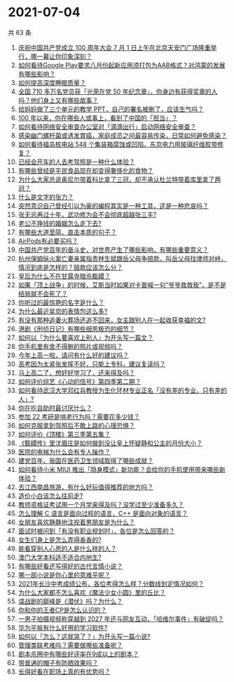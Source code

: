 # 2021-07-04

共 63 条

<!-- BEGIN -->
<!-- 最后更新时间 Sun Jul 04 2021 06:01:44 GMT+0800 (China Standard Time) -->

1. [庆祝中国共产党成立 100 周年大会 7 月 1
   日上午在北京天安门广场隆重举行，哪一幕让你印象深刻？](https://www.zhihu.com/question/469219832)
2. [如何看待Google
   Play要求八月份起新应用须打包为AAB格式？对鸿蒙的发展有哪些影响？](https://www.zhihu.com/question/469588431)
3. [如何提高深度睡眠质量？](https://www.zhihu.com/question/21367788)
4. [全国 710 多万名党员获「光荣在党 50
   年纪念章」，你身边有获得奖章的人吗？他们身上又有哪些故事？](https://www.zhihu.com/question/469220759)
5. [给妈妈做了三个单元的教学 PPT，自己的署名被删了，应该生气吗？](https://www.zhihu.com/question/466380653)
6. [100 年以来，你在哪些人或事上，看到了中国的「担当」？](https://www.zhihu.com/question/469083054)
7. [如何看待网络安全审查办公室对「滴滴出行」启动网络安全审查？](https://www.zhihu.com/question/469590210)
8. [感染幽门螺杆菌或诱发胃癌，家庭成员之间最容易传染，日常如何避免感染？](https://www.zhihu.com/question/469701438)
9. [如何看待福岛核电站 548
   个集装箱腐蚀或凹陷，东京电力用玻璃纤维胶带修复？](https://www.zhihu.com/question/469544314)
10. [已经会开车的人去考驾照是一种什么体验？](https://www.zhihu.com/question/61195942)
11. [有哪些曾经是平民食品现在却变得奢侈化的食物？](https://www.zhihu.com/question/468524945)
12. [为什么大家总说奥尼尔带着科比拿了三冠，却不承认杜兰特带着库里拿了两冠？](https://www.zhihu.com/question/466820448)
13. [什么是文字的张力？](https://www.zhihu.com/question/20815158)
14. [突然意识自己曾经引以为豪的编程其实是一种工具，这是一种悲哀吗？](https://www.zhihu.com/question/469223256)
15. [张无忌再过十年，武功修为会不会彻底超越张三丰?](https://www.zhihu.com/question/458327600)
16. [老公不挣钱的婚姻怎么走下去?](https://www.zhihu.com/question/374704037)
17. [有哪些大道至简、直击本质的句子？](https://www.zhihu.com/question/466361764)
18. [AirPods有必要买吗？](https://www.zhihu.com/question/465884888)
19. [中国共产党百年的奋斗史，对世界产生了哪些影响，有哪些重要意义？](https://www.zhihu.com/question/469274581)
20. [杭州保姆纵火案亡妻亲属指责林生斌跟岳父母争赔款，叫岳父母找律师对峙，情况到底是怎样的？赔款应该怎么分？](https://www.zhihu.com/question/469306984)
21. [皇后为什么不在甘露寺暗杀甄嬛？](https://www.zhihu.com/question/323782581)
22. [如果「顶上战争」的时候，艾斯当时如果对卡普喊一句“爷爷救救我”，是不是结局就不会死了？](https://www.zhihu.com/question/275781764)
23. [你听过的最惊艳的名字是什么？](https://www.zhihu.com/question/265694919)
24. [为什么最近吴京的表情包这么多?](https://www.zhihu.com/question/459051105)
25. [有没有那种追妻火葬场还追不回来，女主跟别人在一起收获幸福的文?](https://www.zhihu.com/question/408254252)
26. [港剧《刑侦日记》有哪些细思极恐的细节？](https://www.zhihu.com/question/465226369)
27. [如何以「为什么要喜欢上别人」为开头写一篇文？](https://www.zhihu.com/question/443120413)
28. [你手机里有舍不得删的照片或视频吗？](https://www.zhihu.com/question/312849874)
29. [今年上高一啦，请问有什么好的建议吗？](https://www.zhihu.com/question/467877062)
30. [高考因为太紧张发挥不好，只能上专科，建议复读吗？](https://www.zhihu.com/question/468480228)
31. [马上高二了，想好好学习了，还来得及吗？](https://www.zhihu.com/question/464340442)
32. [如何评价综艺《心动的信号》第四季第二期？](https://www.zhihu.com/question/469588792)
33. [如何看待武汉大学邓红兵教授为生化环材专业正名「没有差的专业，只有差的人」?](https://www.zhihu.com/question/469600953)
34. [你在吃自助时最讨厌什么？](https://www.zhihu.com/question/63212359)
35. [参加 22 考研是啃老行为吗？需要花多少钱？](https://www.zhihu.com/question/469453406)
36. [如何克服拿到驾照后不敢上路的心理恐惧？](https://www.zhihu.com/question/378244895)
37. [如何评价《顶楼》第三季第五集？](https://www.zhihu.com/question/469569647)
38. [《甄嬛传》里沈眉庄是如何做到没让皇上怀疑静和公主的月份大小？](https://www.zhihu.com/question/451619488)
39. [医院的电梯为什么会有专人操作？](https://www.zhihu.com/question/275348817)
40. [建党百年，我国在医药卫生领域取得了哪些成就？](https://www.zhihu.com/question/468756547)
41. [如何看待小米 MIUI
    推出「隐身模式」新功能？会给你的手机使用带来哪些新体验？](https://www.zhihu.com/question/469242892)
42. [去江西南昌旅游，有什么好玩值得推荐的地方吗？](https://www.zhihu.com/question/348057500)
43. [造价小白该怎么往前走?](https://www.zhihu.com/question/459896991)
44. [教师资格证考试用一个月学来得及吗？没学过至少准备多久？](https://www.zhihu.com/question/412569772)
45. [怎么理解 C 语言是面向过程的语言，C++ 是面向对象的语言？](https://www.zhihu.com/question/24425316)
46. [女朋友喜欢静静地注视着男朋友是为什么？](https://www.zhihu.com/question/309919749)
47. [面试时被问到「有没有职业规划时」，各位是怎么回答的？](https://www.zhihu.com/question/19850945)
48. [女生们身上是怎么弄得香香的?](https://www.zhihu.com/question/285951733)
49. [能看穿别人心思的人是什么样的人？](https://www.zhihu.com/question/27095943)
50. [澳门大学本科适不适合内地生?](https://www.zhihu.com/question/371477684)
51. [有哪些好看还写得好的古代言情小说？](https://www.zhihu.com/question/305808724)
52. [哪一部小说是你心里的意难平呢？](https://www.zhihu.com/question/467675119)
53. [2021年长沙中考成绩公布，各位考得怎么样？分数线划定情况如何？](https://www.zhihu.com/question/469625668)
54. [为什么大家都不怎么喜欢《魔法少女小圆》里的丘比？](https://www.zhihu.com/question/37154229)
55. [谍战剧的巅峰是《潜伏》吗？为什么？](https://www.zhihu.com/question/467430277)
56. [你和你的王者CP是怎么认识的？](https://www.zhihu.com/question/465183546)
57. [一男子拍摄视频称穿越到 2027
    年还与网友互动，「哈维尔事件」有破绽吗？](https://www.zhihu.com/question/466675842)
58. [华为平板有什么好用的学习软件?](https://www.zhihu.com/question/310728794)
59. [如何以「怎么？这就哭了？」为开头写一篇小说?](https://www.zhihu.com/question/453484837)
60. [管理类联考难吗？需要做哪些准备呢？](https://www.zhihu.com/question/339992123)
61. [剧本杀圈中有哪些好评率在9成以上的剧本？](https://www.zhihu.com/question/376559705)
62. [带普通的帽子有防晒效果吗？](https://www.zhihu.com/question/444213755)
63. [长得好看在职场上真的有优势吗？](https://www.zhihu.com/question/461972771)

<!-- END -->
